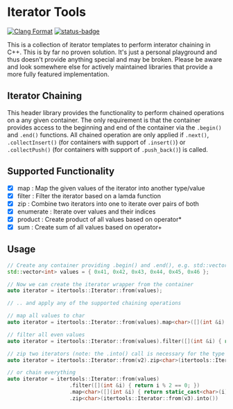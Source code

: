 # Iterator Tools
[![Clang Format](https://github.com/TumbleOwlee/itertools-cxx/actions/workflows/clang-format.yml/badge.svg)](https://github.com/TumbleOwlee/itertools-cxx/actions/workflows/clang-format.yml) [![status-badge](https://github-ci.code-ape.dev/api/badges/5/status.svg)](https://github-ci.code-ape.dev/repos/5)

This is a collection of iterator templates to perform interator chaining in C++. This is by far no proven solution. It's just a personal playground and thus doesn't provide anything special and may be broken. Please be aware and look somewhere else for actively maintained libraries that provide a more fully featured implementation.

## Iterator Chaining
This header library provides the functionality to perform chained operations on a any given container. The only requirement is that the container provides access to the beginning and end of the container via the `.begin()` and `.end()` functions. All chained operation are only applied if `.next()`, `.collectInsert()` (for containers with support of `.insert()`) or `.collectPush()` (for containers with support of `.push_back()`) is called.

## Supported Functionality
* [X] map : Map the given values of the iterator into another type/value
* [X] filter : Filter the iterator based on a lamda function
* [X] zip : Combine two iterators into one to iterate over pairs of both
* [X] enumerate : Iterate over values and their indices
* [X] product : Create product of all values based on operator*
* [X] sum : Create sum of all values based on operator+

## Usage
```C++
// Create any container providing .begin() and .end(), e.g. std::vector
std::vector<int> values = { 0x41, 0x42, 0x43, 0x44, 0x45, 0x46 };

// Now we can create the iterator wrapper from the container
auto iterator = itertools::Iterator::from(values);

// .. and apply any of the supported chaining operations

// map all values to char
auto iterator = itertools::Iterator::from(values).map<char>([](int &i) { return static_cast<char>(i); })

// filter all even values
auto iterator = itertools::Iterator::from(values).filter([](int &i) { return i % 2 == 0; })

// zip two iterators (note: the .into() call is necessary for the type change)
auto iterator = itertools::Iterator::from(v2).zip<char>(itertools::Iterator::from(v3).into())

// or chain everything
auto iterator = itertools::Iterator::from(values)
                    .filter([](int &i) { return i % 2 == 0; })
                    .map<char>([](int &i) { return static_cast<char>(i); })
                    .zip<char>(itertools::Iterator::from(v3).into())
```
